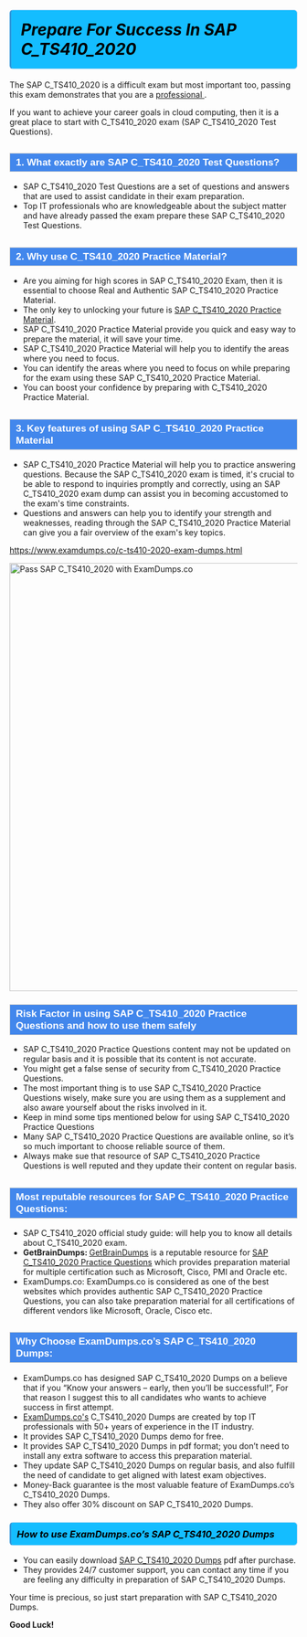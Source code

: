 <h1>                <strong><span style="display: block; color: #000000; background: #14BDFF; border: 0.5px solid #AED6F1; border-left: 3px solid #3498DB; padding: .6em; border-radius: 6px;">                     <em>Prepare For Success In SAP C_TS410_2020</em>                </span></strong>            </h1>                                    <p>The SAP C_TS410_2020 is a difficult exam but most important too, passing this exam demonstrates that you are a <a href="https://www.examdumps.co/">professional </a>.</p>                        <p>If you want to achieve your career goals in cloud computing, then it is a great place to start with C_TS410_2020 exam (SAP C_TS410_2020 <span class="exam_variation">Test Questions</span>).</p>                        <h2 style="background: #4287ec; border: 1px solid #cccccc; padding: 5px 10px;">                <span style="color: #ffffff;">                    <span style="font-size: 11pt;">                        <span style="line-height: normal;">                            <span style="font-family: Calibri,sans-serif;">                                <strong>                                    <span style="font-size: 13.0pt;">1. What exactly are SAP C_TS410_2020 <span class="exam_variation">Test Questions</span>?</span>                                </strong>                            </span>                        </span>                    </span>                </span>            </h2>                        <ul>                <li>SAP C_TS410_2020 <span class="exam_variation">Test Questions</span> are a set of questions and answers that are used to assist candidate in their exam preparation.</li>                <li>Top IT professionals who are knowledgeable about the subject matter and have already passed the exam prepare these SAP C_TS410_2020 <span class="exam_variation">Test Questions</span>.</li>            </ul>                        <h2 style="background: #4287ec; border: 1px solid #cccccc; padding: 5px 10px;">                <span style="color: #ffffff;">                    <span style="font-size: 11pt;">                        <span style="line-height: normal;">                            <span style="font-family: Calibri,sans-serif;">                                <strong>                                    <span style="font-size: 13.0pt;">2. Why use C_TS410_2020 <span class="exam_variation2">Practice Material</span>?</span>                                </strong>                            </span>                        </span>                    </span>                </span>            </h2>                        <ul>                <li>Are you aiming for high scores in SAP C_TS410_2020 Exam, then it is essential to choose Real and Authentic SAP C_TS410_2020 <span class="exam_variation2">Practice Material</span>. </li>                <li>The only key to unlocking your future is <a href="https://www.examdumps.co/c-ts410-2020-exam-dumps.html">SAP C_TS410_2020 <span class="exam_variation2">Practice Material</span></a>.</li>                <li>SAP C_TS410_2020 <span class="exam_variation2">Practice Material</span> provide you quick and easy way to prepare the material, it will save your time. </li>                <li>SAP C_TS410_2020 <span class="exam_variation2">Practice Material</span> will help you to identify the areas where you need to focus.</li>                <li>You can identify the areas where you need to focus on while preparing for the exam using these SAP C_TS410_2020 <span class="exam_variation2">Practice Material</span>.</li>                <li>You can boost your confidence by preparing with C_TS410_2020 <span class="exam_variation2">Practice Material</span>.</li>            </ul>                        <h2 style="background: #4287ec; border: 1px solid #cccccc; padding: 5px 10px;">                <span style="color: #ffffff;">                    <span style="font-size: 11pt;">                        <span style="line-height: normal;">                            <span style="font-family: Calibri,sans-serif;">                                <strong>                                    <span style="font-size: 13.0pt;">3. Key features of using SAP C_TS410_2020 <span class="exam_variation2">Practice Material</span></span>                                </strong>                            </span>                        </span>                    </span>                </span>            </h2>                        <ul>                <li>SAP C_TS410_2020 <span class="exam_variation2">Practice Material</span> will help you to practice answering questions. Because the SAP C_TS410_2020 exam is timed, it's crucial to be able to                 respond to inquiries promptly and correctly, using an SAP C_TS410_2020 exam dump                 can assist you in becoming accustomed to the exam's time constraints.</li>                <li>Questions and answers can help you to identify your strength and weaknesses, reading through the SAP C_TS410_2020 <span class="exam_variation2">Practice Material</span>                 can give you a fair overview of the exam's key topics.</li>            </ul>                        <p><a href="https://www.examdumps.co/c-ts410-2020-exam-dumps.html">https://www.examdumps.co/c-ts410-2020-exam-dumps.html</a></p>                        <p><a href="https://www.examdumps.co/"><img src="https://www.examdumps.co//images/banners/big-sale-20-percent-discount-offer-examdumps.jpg" class="postImage" alt="Pass SAP C_TS410_2020 with ExamDumps.co" width="750"></a></p>                                        <h3 style="background: #4287ec; border: 1px solid #cccccc; padding: 5px 10px;">                <span style="color: #ffffff;">                    <span style="font-size: 11pt;">                        <span style="line-height: normal;">                            <span style="font-family: Calibri,sans-serif;">                                <strong>                                    <span style="font-size: 13.0pt;">Risk Factor in using SAP C_TS410_2020 <span class="exam_variation3">Practice Questions</span> and how to use them safely</span>                                </strong>                            </span>                        </span>                    </span>                </span>            </h3>                        <ul>                <li>SAP C_TS410_2020 <span class="exam_variation3">Practice Questions</span> content may not be updated on regular basis and it is possible that its content is not accurate.</li>                <li>You might get a false sense of security from C_TS410_2020 <span class="exam_variation3">Practice Questions</span>.</li>                <li>The most important thing is to use SAP C_TS410_2020 <span class="exam_variation3">Practice Questions</span> wisely, make sure you are using them as a supplement and also aware yourself about the risks involved in it.</li>                <li>Keep in mind some tips mentioned below for using SAP C_TS410_2020 <span class="exam_variation3">Practice Questions</span></li>                <li>Many SAP C_TS410_2020 <span class="exam_variation3">Practice Questions</span> are available online, so it’s so much important to choose reliable source of them.</li>                <li>Always make sue that resource of SAP C_TS410_2020 <span class="exam_variation3">Practice Questions</span> is well reputed and they update their content on regular basis.</li>            </ul>                                    <h2 style="background: #4287ec; border: 1px solid #cccccc; padding: 5px 10px;">                <span style="color: #ffffff;">                    <span style="font-size: 11pt;">                        <span style="line-height: normal;">                            <span style="font-family: Calibri,sans-serif;">                                <strong>                                    <span style="font-size: 13.0pt;">Most reputable resources for SAP C_TS410_2020 <span class="exam_variation3">Practice Questions</span>:</span>                                </strong>                            </span>                        </span>                    </span>                </span>            </h2>                        <ul>                <li>SAP C_TS410_2020 official study guide: will help you to know all details about C_TS410_2020 exam.</li>                <li><strong>GetBrainDumps: </strong> <a href="https://www.getbraindumps.com/">GetBrainDumps</a> is a reputable resource for <a href="https://www.examdumps.co/sap-exam-dumps.html">SAP C_TS410_2020 <span class="exam_variation3">Practice Questions</span></a> which provides preparation material for                 multiple certification such as Microsoft, Cisco, PMI and Oracle etc.</li>                <li>ExamDumps.co: ExamDumps.co is considered as one of the best websites which provides authentic SAP C_TS410_2020 <span class="exam_variation3">Practice Questions</span>, you can also                 take preparation material for all certifications of different vendors like Microsoft, Oracle, Cisco etc.</li>            </ul>                        <h2 style="background: #4287ec; border: 1px solid #cccccc; padding: 5px 10px;">                <span style="color: #ffffff;">                    <span style="font-size: 11pt;">                        <span style="line-height: normal;">                            <span style="font-family: Calibri,sans-serif;">                                <strong>                                    <span style="font-size: 13.0pt;">Why Choose ExamDumps.co’s SAP C_TS410_2020 <span class="exam_variation4">Dumps</span>:</span>                                </strong>                            </span>                        </span>                    </span>                </span>            </h2>                        <ul>                <li>ExamDumps.co has designed SAP C_TS410_2020 <span class="exam_variation4">Dumps</span> on a believe that if you “Know your answers – early, then you’ll be successful!”, For that reason I suggest this to all candidates who wants to achieve success in first attempt.</li>                <li><a href="https://www.examdumps.co/">ExamDumps.co's</a> C_TS410_2020 <span class="exam_variation4">Dumps</span> are created by top IT professionals with 50+ years of experience in the IT industry.</li>                <li>It provides SAP C_TS410_2020 <span class="exam_variation4">Dumps</span> demo for free. </li>                <li>It provides SAP C_TS410_2020 <span class="exam_variation4">Dumps</span> in pdf format; you don’t need to install any extra software to access this preparation material.</li>                <li>They update SAP C_TS410_2020 <span class="exam_variation4">Dumps</span> on regular basis, and also fulfill the need of candidate to get aligned with latest exam objectives.</li>                <li>Money-Back guarantee is the most valuable feature of ExamDumps.co’s C_TS410_2020 <span class="exam_variation4">Dumps</span>. </li>                <li>They also offer 30% discount on SAP C_TS410_2020 <span class="exam_variation4">Dumps</span>.</li>            </ul>                        <h3>                <strong>                    <span style="display: block; color: #000000; background: #14BDFF; border: 0.5px solid #AED6F1; border-left: 3px solid #3498DB; padding: .6em; border-radius: 6px;">                        <em>How to use ExamDumps.co’s SAP C_TS410_2020 <span class="exam_variation4">Dumps</span></em>                    </span>                </strong>            </h3>                        <ul>                <li>You can easily download <a href="https://www.examdumps.co/c-ts410-2020-exam-dumps.html">SAP C_TS410_2020 <span class="exam_variation4">Dumps</span></a> pdf after purchase.</li>                <li>They provides 24/7 customer support, you can contact any time if you are feeling any difficulty in preparation of SAP C_TS410_2020 <span class="exam_variation4">Dumps</span>.</li>            </ul>                        <p>Your time is precious, so just start preparation with SAP C_TS410_2020 <span class="exam_variation4">Dumps</span>. </p>            <p><strong>Good Luck!</strong></p>        
